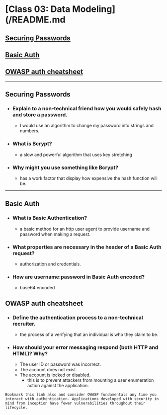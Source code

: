 # [Class 03: Data Modeling](/README.md

## [Securing Passwords](https://thehackernews.com/2014/04/securing-passwords-with-bcrypt-hashing.html)

## [Basic Auth](https://en.wikipedia.org/wiki/Basic_access_authentication)

## [OWASP auth cheatsheet](https://cheatsheetseries.owasp.org/cheatsheets/Authentication_Cheat_Sheet.html)

<hr>





## Securing Passwords

- ### Explain to a non-technical friend how you would safely hash and store a password.
  - I would use an algorithm to change my password into strings and numbers. 
- ### What is Bcrypt?
  - a slow and powerful algorithm that uses key stretching 
- ### Why might you use something like Bcrypt?
  - has a work factor that display how expensive the hash function will be.

<hr>


## Basic Auth

- ### What is Basic Authentication?
  - a basic method for an http user agent to provide username and password when making a request.
- ### What properties are necessary in the header of a Basic Auth request?
  - authorization and credentials.
- ### How are username:password in Basic Auth encoded?
  - base64 encoded
## OWASP auth cheatsheet

- ### Define the authentication process to a non-technical recruiter.
  - the process of a verifying that an individual is who they claim to be. 
- ### How should your error messaging respond (both HTTP and HTML)? Why?

  - The user ID or password was incorrect.
  - The account does not exist.
  - The account is locked or disabled.
      -  this is to prevent attackers from mounting a user enumeration action against the application. 



```
Bookmark this link also and consider OWASP fundamentals any time you interact with authentication. Applications developed with security in mind from inception have fewer vulnerabilities throughout their lifecycle.
```